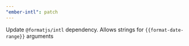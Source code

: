 ```yaml
---
"ember-intl": patch
---
```


Update `@formatjs/intl` dependency. Allows strings for `{{format-date-range}}` arguments
